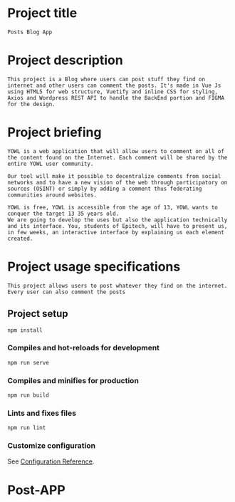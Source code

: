 # Project title

    Posts Blog App

# Project description

    This project is a Blog where users can post stuff they find on internet and other users can comment the posts. It's made in Vue Js using HTML5 for web structure, Vuetify and inline CSS for styling, Axios and Wordpress REST API to handle the BackEnd portion and FIGMA for the design.

# Project briefing

    YOWL is a web application that will allow users to comment on all of the content found on the Internet. Each comment will be shared by the entire YOWL user community.

    Our tool will make it possible to decentralize comments from social networks and to have a new vision of the web through participatory on sources (OSINT) or simply by adding a comment thus federating communities around websites.

    YOWL is free, YOWL is accessible from the age of 13, YOWL wants to conquer the target 13 35 years old.
    We are going to develop the uses but also the application technically and its interface. You, students of Epitech, will have to present us, in few weeks, an interactive interface by explaining us each element created.

# Project usage specifications

    This project allows users to post whatever they find on the internet. Every user can also comment the posts

## Project setup

```
npm install
```

### Compiles and hot-reloads for development

```
npm run serve
```

### Compiles and minifies for production

```
npm run build
```

### Lints and fixes files

```
npm run lint
```

### Customize configuration

See [Configuration Reference](https://cli.vuejs.org/config/).
# Post-APP
